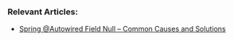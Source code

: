 ### Relevant Articles:

- [Spring @Autowired Field Null – Common Causes and Solutions](https://www.baeldung.com/spring-autowired-field-null)
